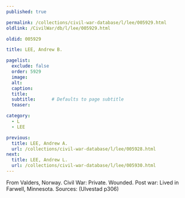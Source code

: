 ```yaml
---
published: true

permalink: /collections/civil-war-database/l/lee/005929.html
oldlink: /CivilWar/db/l/lee/005929.html

oldid: 005929

title: LEE, Andrew B.

pagelist:
  exclude: false
  order: 5929
  image: 
  alt:
  caption:
  title:
  subtitle:      # Defaults to page subtitle
  teaser:

category: 
  - L 
  - LEE

previous:
  title: LEE, Andrew A.
  url: /collections/civil-war-database/l/lee/005928.html  
next:
  title: LEE, Andrew L.
  url: /collections/civil-war-database/l/lee/005930.html   
---
```

From Valders, Norway. Civil War: Private. Wounded. Post war: Lived in Farwell, Minnesota. Sources: (Ulvestad p306)